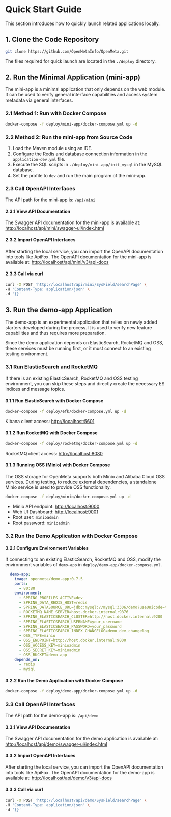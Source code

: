 # Quick Start Guide
This section introduces how to quickly launch related applications locally.

## 1. Clone the Code Repository
```bash
git clone https://github.com/OpenMetaInfo/OpenMeta.git
```
The files required for quick launch are located in the `./deploy` directory.

## 2. Run the Minimal Application (mini-app)
The mini-app is a minimal application that only depends on the web module. It can be used to verify general interface capabilities and access system metadata via general interfaces.

### 2.1 Method 1: Run with Docker Compose
```bash
docker-compose -f deploy/mini-app/docker-compose.yml up -d
```

### 2.2 Method 2: Run the mini-app from Source Code
1. Load the Maven module using an IDE.
2. Configure the Redis and database connection information in the `application-dev.yml` file.
3. Execute the SQL scripts in `./deploy/mini-app/init_mysql` in the MySQL database.
4. Set the profile to `dev` and run the main program of the mini-app.

### 2.3 Call OpenAPI Interfaces
The API path for the mini-app is: `/api/mini`

#### 2.3.1 View API Documentation
The Swagger API documentation for the mini-app is available at:
[http://localhost/api/mini/swagger-ui/index.html](http://localhost/api/mini/swagger-ui/index.html)

#### 2.3.2 Import OpenAPI Interfaces
After starting the local service, you can import the OpenAPI documentation into tools like ApiFox. The OpenAPI documentation for the mini-app is available at:
[http://localhost/api/mini/v3/api-docs](http://localhost/api/mini/v3/api-docs)

#### 2.3.3 Call via curl
```bash
curl -X POST 'http://localhost/api/mini/SysField/searchPage' \
-H 'Content-Type: application/json' \
-d '{}'
```

## 3. Run the demo-app Application
The demo-app is an experimental application that relies on newly added starters developed during the process. It is used to verify new feature capabilities and thus requires more preparation.

Since the demo application depends on ElasticSearch, RocketMQ and OSS, these services must be running first, or it must connect to an existing testing environment.

### 3.1 Run ElasticSearch and RocketMQ
If there is an existing ElasticSearch, RocketMQ and OSS testing environment, you can skip these steps and directly create the necessary ES indices and message topics.

#### 3.1.1 Run ElasticSearch with Docker Compose
```bash
docker-compose -f deploy/efk/docker-compose.yml up -d
```
Kibana client access: [http://localhost:5601](http://localhost:5601)

#### 3.1.2 Run RocketMQ with Docker Compose
```bash
docker-compose -f deploy/rocketmq/docker-compose.yml up -d
```
RocketMQ client access: [http://localhost:8080](http://localhost:8080)

#### 3.1.3 Running OSS (Minio) with Docker Compose

The OSS storage for OpenMeta supports both Minio and Alibaba Cloud OSS services. During testing, to reduce external dependencies, a standalone Minio service is used to provide OSS functionality.

```bash
docker-compose -f deploy/minio/docker-compose.yml up -d
```

- Minio API endpoint: [http://localhost:9000](http://localhost:9000)
- Web UI Dashboard: [http://localhost:9001](http://localhost:9001)
- Root user: `minioadmin`
- Root password: `minioadmin`

### 3.2 Run the Demo Application with Docker Compose
#### 3.2.1 Configure Environment Variables
If connecting to an existing ElasticSearch, RocketMQ and OSS, modify the environment variables of `demo-app` in `deploy/demo-app/docker-compose.yml`.
```yaml
  demo-app:
    image: openmeta/demo-app:0.7.5
    ports:
      - 80:80
    environment:
      - SPRING_PROFILES_ACTIVE=dev
      - SPRING_DATA_REDIS_HOST=redis
      - SPRING_DATASOURCE_URL=jdbc:mysql://mysql:3306/demo?useUnicode=true&characterEncoding=utf-8&allowPublicKeyRetrieval=true&useSSL=false&serverTimezone=GMT%2B8
      - ROCKETMQ_NAME_SERVER=host.docker.internal:9876
      - SPRING_ELASTICSEARCH_CLUSTER=http://host.docker.internal:9200
      - SPRING_ELASTICSEARCH_USERNAME=your_username
      - SPRING_ELASTICSEARCH_PASSWORD=your_password
      - SPRING_ELASTICSEARCH_INDEX_CHANGELOG=demo_dev_changelog
      - OSS_TYPE=minio
      - OSS_ENDPOINT=http://host.docker.internal:9000
      - OSS_ACCESS_KEY=minioadmin
      - OSS_SECRET_KEY=minioadmin
      - OSS_BUCKET=demo-app
    depends_on:
      - redis
      - mysql
```

#### 3.2.2 Run the Demo Application with Docker Compose
```bash
docker-compose -f deploy/demo-app/docker-compose.yml up -d
```

### 3.3 Call OpenAPI Interfaces
The API path for the demo-app is: `/api/demo`

#### 3.3.1 View API Documentation
The Swagger API documentation for the demo application is available at:
[http://localhost/api/demo/swagger-ui/index.html](http://localhost/api/demo/swagger-ui/index.html)

#### 3.3.2 Import OpenAPI Interfaces
After starting the local service, you can import the OpenAPI documentation into tools like ApiFox. The OpenAPI documentation for the demo-app is available at:
[http://localhost/api/demo/v3/api-docs](http://localhost/api/demo/v3/api-docs)

#### 3.3.3 Call via curl
```bash
curl -X POST 'http://localhost/api/demo/SysField/searchPage' \
-H 'Content-Type: application/json' \
-d '{}'
```